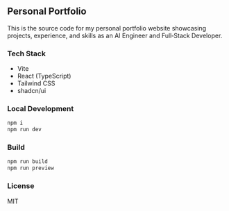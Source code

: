 ## Personal Portfolio

This is the source code for my personal portfolio website showcasing projects, experience, and skills as an AI Engineer and Full‑Stack Developer.

### Tech Stack
- Vite
- React (TypeScript)
- Tailwind CSS
- shadcn/ui

### Local Development
```sh
npm i
npm run dev
```

### Build
```sh
npm run build
npm run preview
```

### License
MIT

